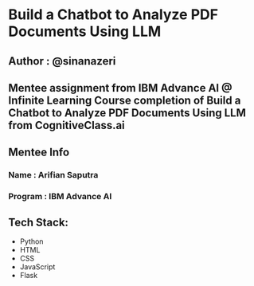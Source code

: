 # Build a Chatbot to Analyze PDF Documents Using LLM
## Author : @sinanazeri 

Mentee assignment from IBM Advance AI @ Infinite Learning
Course completion of Build a Chatbot to Analyze PDF Documents Using LLM from CognitiveClass.ai
---

## Mentee Info
### Name : Arifian Saputra
### Program : IBM Advance AI

## Tech Stack: 
- Python
- HTML
- CSS
- JavaScript
- Flask
